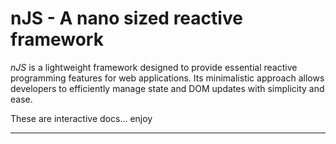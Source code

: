 # nJS - A nano sized reactive framework

*nJS* is a lightweight framework designed to provide essential reactive programming features for web applications. Its minimalistic approach allows developers to efficiently manage state and DOM updates with simplicity and ease.

These are interactive docs... enjoy

---